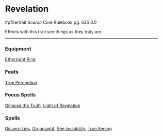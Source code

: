 # Revelation
#pf2e/trait 
*Source* Core Rulebook pg. 635 3.0

Effects with this trait see things as they truly are.

---

### Equipment
[Ethersight Ring](Ethersight%20Ring)

### Feats
[True Perception](True%20Perception)

### Focus Spells
[Glimpse the Truth](Glimpse%20the%20Truth.md), [Light of Revelation](Light%20of%20Revelation.md)

### Spells
[Discern Lies](Discern%20Lies.md), [Organsight](Organsight.md), [See Invisibility](See%20Invisibility.md), [True Seeing](True%20Seeing.md)